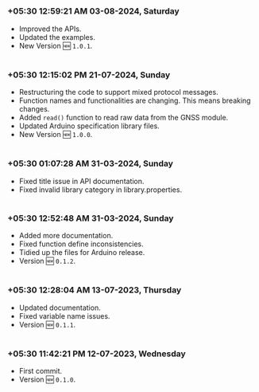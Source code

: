 

#
### **+05:30 12:59:21 AM 03-08-2024, Saturday**

  * Improved the APIs.
  * Updated the examples.
  * New Version 🆕 `1.0.1`.

#
### **+05:30 12:15:02 PM 21-07-2024, Sunday**

  * Restructuring the code to support mixed protocol messages.
  * Function names and functionalities are changing. This means breaking changes.
  * Added `read()` function to read raw data from the GNSS module.
  * Updated Arduino specification library files.
  * New Version 🆕 `1.0.0`.

#
### **+05:30 01:07:28 AM 31-03-2024, Sunday**

  * Fixed title issue in API documentation.
  * Fixed invalid library category in library.properties.

#
### **+05:30 12:52:48 AM 31-03-2024, Sunday**

  * Added more documentation.
  * Fixed function define inconsistencies.
  * Tidied up the files for Arduino release.
  * Version 🆕 `0.1.2`.

#
### **+05:30 12:28:04 AM 13-07-2023, Thursday**

  * Updated documentation.
  * Fixed variable name issues.
  * Version 🆕 `0.1.1`.

#
### **+05:30 11:42:21 PM 12-07-2023, Wednesday**

  * First commit.
  * Version 🆕 `0.1.0`.

